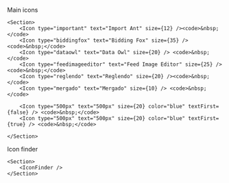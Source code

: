 Main icons

    <Section>
        <Icon type="important" text="Import Ant" size={12} /><code>&nbsp;</code>
        <Icon type="biddingfox" text="Bidding Fox" size={35} /> <code>&nbsp;</code>
        <Icon type="dataowl" text="Data Owl" size={20} /> <code>&nbsp;</code>
        <Icon type="feedimageeditor" text="Feed Image Editor" size={25} /><code>&nbsp;</code>
        <Icon type="reglendo" text="Reglendo" size={20} /><code>&nbsp;</code> 
        <Icon type="mergado" text="Mergado" size={10} /> <code>&nbsp;</code>

        <Icon type="500px" text="500px" size={20} color="blue" textFirst={false} /> <code>&nbsp;</code>
        <Icon type="500px" text="500px" size={20} color="blue" textFirst={true} /> <code>&nbsp;</code>

    </Section>

Icon finder
    
    <Section>
        <IconFinder />
    </Section>